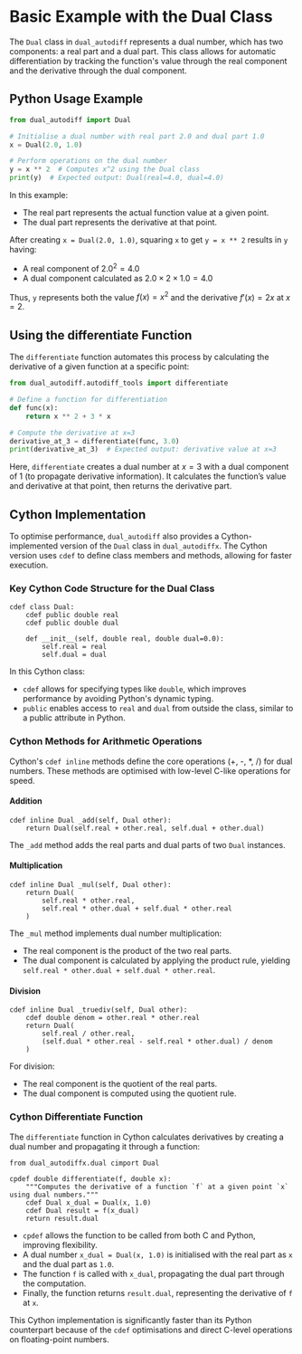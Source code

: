 # Basic Example with the Dual Class

The `Dual` class in `dual_autodiff` represents a dual number, which has two components: a real part and a dual part. This class allows for automatic differentiation by tracking the function's value through the real component and the derivative through the dual component.

## Python Usage Example

```python
from dual_autodiff import Dual

# Initialise a dual number with real part 2.0 and dual part 1.0
x = Dual(2.0, 1.0)

# Perform operations on the dual number
y = x ** 2  # Computes x^2 using the Dual class
print(y)  # Expected output: Dual(real=4.0, dual=4.0)
```

In this example:

- The real part represents the actual function value at a given point.
- The dual part represents the derivative at that point.

After creating `x = Dual(2.0, 1.0)`, squaring `x` to get `y = x ** 2` results in `y` having:

- A real component of $2.0^2 = 4.0$
- A dual component calculated as $2.0 \times 2 \times 1.0 = 4.0$

Thus, `y` represents both the value $f(x) = x^2$ and the derivative $f'(x) = 2x$ at $x=2$.

## Using the differentiate Function

The `differentiate` function automates this process by calculating the derivative of a given function at a specific point:

```python
from dual_autodiff.autodiff_tools import differentiate

# Define a function for differentiation
def func(x):
    return x ** 2 + 3 * x

# Compute the derivative at x=3
derivative_at_3 = differentiate(func, 3.0)
print(derivative_at_3)  # Expected output: derivative value at x=3
```

Here, `differentiate` creates a dual number at $x=3$ with a dual component of 1 (to propagate derivative information). It calculates the function’s value and derivative at that point, then returns the derivative part.

## Cython Implementation

To optimise performance, `dual_autodiff` also provides a Cython-implemented version of the `Dual` class in `dual_autodiffx`. The Cython version uses `cdef` to define class members and methods, allowing for faster execution.

### Key Cython Code Structure for the Dual Class

```cython
cdef class Dual:
    cdef public double real
    cdef public double dual

    def __init__(self, double real, double dual=0.0):
        self.real = real
        self.dual = dual
```

In this Cython class:

- `cdef` allows for specifying types like `double`, which improves performance by avoiding Python's dynamic typing.
- `public` enables access to `real` and `dual` from outside the class, similar to a public attribute in Python.

### Cython Methods for Arithmetic Operations

Cython's `cdef inline` methods define the core operations (+, -, *, /) for dual numbers. These methods are optimised with low-level C-like operations for speed.

#### Addition

```cython
cdef inline Dual _add(self, Dual other):
    return Dual(self.real + other.real, self.dual + other.dual)
```

The `_add` method adds the real parts and dual parts of two `Dual` instances.

#### Multiplication

```cython
cdef inline Dual _mul(self, Dual other):
    return Dual(
        self.real * other.real,
        self.real * other.dual + self.dual * other.real
    )
```

The `_mul` method implements dual number multiplication:

- The real component is the product of the two real parts.
- The dual component is calculated by applying the product rule, yielding `self.real * other.dual + self.dual * other.real`.

#### Division

```cython
cdef inline Dual _truediv(self, Dual other):
    cdef double denom = other.real * other.real
    return Dual(
        self.real / other.real,
        (self.dual * other.real - self.real * other.dual) / denom
    )
```

For division:

- The real component is the quotient of the real parts.
- The dual component is computed using the quotient rule.

### Cython Differentiate Function

The `differentiate` function in Cython calculates derivatives by creating a dual number and propagating it through a function:

```cython
from dual_autodiffx.dual cimport Dual

cpdef double differentiate(f, double x):
    """Computes the derivative of a function `f` at a given point `x` using dual numbers."""
    cdef Dual x_dual = Dual(x, 1.0)
    cdef Dual result = f(x_dual)
    return result.dual
```

- `cpdef` allows the function to be called from both C and Python, improving flexibility.
- A dual number `x_dual = Dual(x, 1.0)` is initialised with the real part as `x` and the dual part as `1.0`.
- The function `f` is called with `x_dual`, propagating the dual part through the computation.
- Finally, the function returns `result.dual`, representing the derivative of `f` at `x`.

This Cython implementation is significantly faster than its Python counterpart because of the `cdef` optimisations and direct C-level operations on floating-point numbers.
